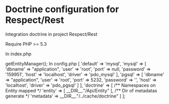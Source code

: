 Doctrine configuration for Respect/Rest
===============

Integration doctrine in project Respect/Rest

Require
  PHP >= 5.3
  
In index.php

  <?php 
      require 'autoload.php';
      
      \RespectDoctrine\Doctrine\Doctrine::setConfigDir("config.php");
      $doctrine = new Doctrine();
      $em = $doctrine->getEntityManager();
      
  
In config.php
  <?php 
    return [
    'database' => [
        
        'default' => 'mysql',
        
        'mysql' => [
            'dbname' => "application",
            'user' => 'root',
            'port' => null,
            'password' => '159951',
            'host' => 'localhost',
            'driver' => 'pdo_mysql'
        ],

        'pgsql' => [
            'dbname' => "application",
            'user' => 'root',
            'port' => 5232,
            'password' => '',
            'host' => 'localhost',
            'driver' => 'pdo_pgsql'
        ]

    ],

    'doctrine' => [
        /** Namespaces on Entity mapped */
        'entity' => [
            __DIR__."/Api/Entity"
        ],
        /** Dir of metadatas generate */
        'metadata' => __DIR__."/../cache/doctrine"
    ]

];


  



